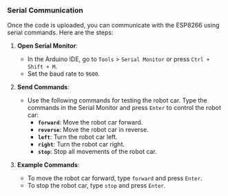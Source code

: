 ### Serial Communication

Once the code is uploaded, you can communicate with the ESP8266 using serial commands. Here are the steps:

1. **Open Serial Monitor**:
   - In the Arduino IDE, go to `Tools` > `Serial Monitor` or press `Ctrl + Shift + M`.
   - Set the baud rate to `9600`.

2. **Send Commands**:
   - Use the following commands for testing the robot car. Type the commands in the Serial Monitor and press `Enter` to control the robot car:
     - **`forward`**: Move the robot car forward.
     - **`reverse`**: Move the robot car in reverse.
     - **`left`**: Turn the robot car left.
     - **`right`**: Turn the robot car right.
     - **`stop`**: Stop all movements of the robot car.

3. **Example Commands**:
   - To move the robot car forward, type `forward` and press `Enter`.
   - To stop the robot car, type `stop` and press `Enter`.
